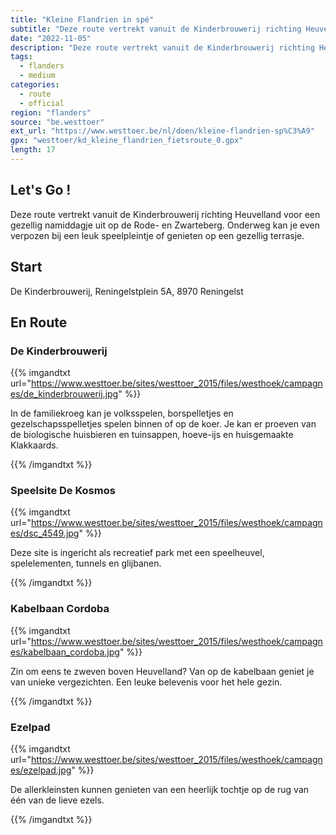 ```yaml
---
title: "Kleine Flandrien in spé"
subtitle: "Deze route vertrekt vanuit de Kinderbrouwerij richting Heuvelland voor een gezellig namiddagje uit op de Rode- en Zwarteberg"
date: "2022-11-05"
description: "Deze route vertrekt vanuit de Kinderbrouwerij richting Heuvelland voor een gezellig namiddagje uit op de Rode- en Zwarteberg" 
tags:
  - flanders
  - medium
categories: 
  - route
  - official
region: "flanders"
source: "be.westtoer"
ext_url: "https://www.westtoer.be/nl/doen/kleine-flandrien-sp%C3%A9"
gpx: "westtoer/kd_kleine_flandrien_fietsroute_0.gpx"
length: 17
---
```


## Let's Go !

Deze route vertrekt vanuit de Kinderbrouwerij richting Heuvelland voor een gezellig namiddagje uit op de Rode- en Zwarteberg. Onderweg kan je even verpozen bij een leuk speelpleintje of genieten op een gezellig terrasje.

## Start 

De Kinderbrouwerij, Reningelstplein 5A, 8970 Reningelst 

## En Route

### De Kinderbrouwerij

{{% imgandtxt url="https://www.westtoer.be/sites/westtoer_2015/files/westhoek/campagnes/de_kinderbrouwerij.jpg" %}}

In de familiekroeg kan je volksspelen, borspelletjes en gezelschapsspelletjes spelen binnen of op de koer. Je kan er proeven van de biologische huisbieren en tuinsappen, hoeve-ijs en huisgemaakte Klakkaards.

{{% /imgandtxt %}}

### Speelsite De Kosmos

{{% imgandtxt url="https://www.westtoer.be/sites/westtoer_2015/files/westhoek/campagnes/dsc_4549.jpg" %}}

Deze site is ingericht als recreatief park met een speelheuvel, spelelementen, tunnels en glijbanen.

{{% /imgandtxt %}}

### Kabelbaan Cordoba

{{% imgandtxt url="https://www.westtoer.be/sites/westtoer_2015/files/westhoek/campagnes/kabelbaan_cordoba.jpg" %}}

Zin om eens te zweven boven Heuvelland? Van op de kabelbaan geniet je van unieke vergezichten. Een leuke belevenis voor het hele gezin.

{{% /imgandtxt %}}

### Ezelpad

{{% imgandtxt url="https://www.westtoer.be/sites/westtoer_2015/files/westhoek/campagnes/ezelpad.jpg" %}}

De allerkleinsten kunnen genieten van een heerlijk tochtje op de rug van één van de lieve ezels.

{{% /imgandtxt %}}
